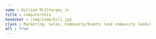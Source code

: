 ```yaml
---
name : William McIlhargey Jr
title : computeronix
headshot : /img/team/bill.jpg
class : Marketing, Sales, Community/Events (and community leads)
all : true
---
```


